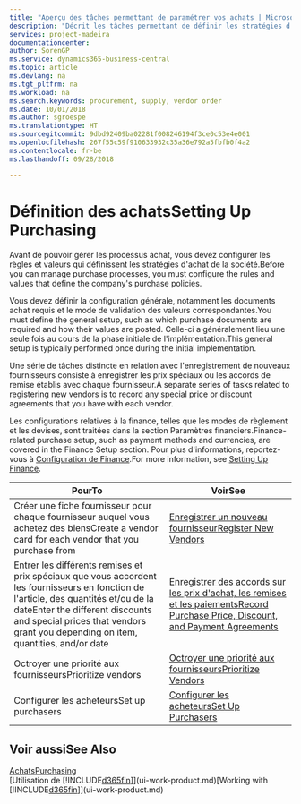 ```yaml
---
title: "Aperçu des tâches permettant de paramétrer vos achats | Microsoft Docs"
description: "Décrit les tâches permettant de définir les stratégies d'approvisionnement de votre société et de déterminer vos processus d'achat."
services: project-madeira
documentationcenter: 
author: SorenGP
ms.service: dynamics365-business-central
ms.topic: article
ms.devlang: na
ms.tgt_pltfrm: na
ms.workload: na
ms.search.keywords: procurement, supply, vendor order
ms.date: 10/01/2018
ms.author: sgroespe
ms.translationtype: HT
ms.sourcegitcommit: 9dbd92409ba02281f008246194f3ce0c53e4e001
ms.openlocfilehash: 267f55c59f910633932c35a36e792a5fbfb0f4a2
ms.contentlocale: fr-be
ms.lasthandoff: 09/28/2018

---
```

# <a name="setting-up-purchasing"></a><span data-ttu-id="31464-103">Définition des achats</span><span class="sxs-lookup"><span data-stu-id="31464-103">Setting Up Purchasing</span></span>
<span data-ttu-id="31464-104">Avant de pouvoir gérer les processus achat, vous devez configurer les règles et valeurs qui définissent les stratégies d'achat de la société.</span><span class="sxs-lookup"><span data-stu-id="31464-104">Before you can manage purchase processes, you must configure the rules and values that define the company's purchase policies.</span></span>

<span data-ttu-id="31464-105">Vous devez définir la configuration générale, notamment les documents achat requis et le mode de validation des valeurs correspondantes.</span><span class="sxs-lookup"><span data-stu-id="31464-105">You must define the general setup, such as which purchase documents are required and how their values are posted.</span></span> <span data-ttu-id="31464-106">Celle-ci a généralement lieu une seule fois au cours de la phase initiale de l'implémentation.</span><span class="sxs-lookup"><span data-stu-id="31464-106">This general setup is typically performed once during the initial implementation.</span></span>

<span data-ttu-id="31464-107">Une série de tâches distincte en relation avec l'enregistrement de nouveaux fournisseurs consiste à enregistrer les prix spéciaux ou les accords de remise établis avec chaque fournisseur.</span><span class="sxs-lookup"><span data-stu-id="31464-107">A separate series of tasks related to registering new vendors is to record any special price or discount agreements that you have with each vendor.</span></span>

<span data-ttu-id="31464-108">Les configurations relatives à la finance, telles que les modes de règlement et les devises, sont traitées dans la section Paramètres financiers.</span><span class="sxs-lookup"><span data-stu-id="31464-108">Finance-related purchase setup, such as payment methods and currencies, are covered in the Finance Setup section.</span></span> <span data-ttu-id="31464-109">Pour plus d'informations, reportez-vous à [Configuration de Finance](finance-setup-finance.md).</span><span class="sxs-lookup"><span data-stu-id="31464-109">For more information, see [Setting Up Finance](finance-setup-finance.md).</span></span>

| <span data-ttu-id="31464-110">Pour</span><span class="sxs-lookup"><span data-stu-id="31464-110">To</span></span> | <span data-ttu-id="31464-111">Voir</span><span class="sxs-lookup"><span data-stu-id="31464-111">See</span></span> |
| --- | --- |
| <span data-ttu-id="31464-112">Créer une fiche fournisseur pour chaque fournisseur auquel vous achetez des biens</span><span class="sxs-lookup"><span data-stu-id="31464-112">Create a vendor card for each vendor that you purchase from</span></span>|[<span data-ttu-id="31464-113">Enregistrer un nouveau fournisseur</span><span class="sxs-lookup"><span data-stu-id="31464-113">Register New Vendors</span></span>](purchasing-how-register-new-vendors.md) |
| <span data-ttu-id="31464-114">Entrer les différents remises et prix spéciaux que vous accordent les fournisseurs en fonction de l'article, des quantités et/ou de la date</span><span class="sxs-lookup"><span data-stu-id="31464-114">Enter the different discounts and special prices that vendors grant you depending on item, quantities, and/or date</span></span> |[<span data-ttu-id="31464-115">Enregistrer des accords sur les prix d'achat, les remises et les paiements</span><span class="sxs-lookup"><span data-stu-id="31464-115">Record Purchase Price, Discount, and Payment Agreements</span></span>](purchasing-how-record-purchase-price-discount-payment-agreements.md) |
| <span data-ttu-id="31464-116">Octroyer une priorité aux fournisseurs</span><span class="sxs-lookup"><span data-stu-id="31464-116">Prioritize vendors</span></span> |[<span data-ttu-id="31464-117">Octroyer une priorité aux fournisseurs</span><span class="sxs-lookup"><span data-stu-id="31464-117">Prioritize Vendors</span></span>](purchasing-how-prioritize-vendors.md) |
| <span data-ttu-id="31464-118">Configurer les acheteurs</span><span class="sxs-lookup"><span data-stu-id="31464-118">Set up purchasers</span></span> |[<span data-ttu-id="31464-119">Configurer les acheteurs</span><span class="sxs-lookup"><span data-stu-id="31464-119">Set Up Purchasers</span></span>](purchasing-how-setup-purchasers.md) |

## <a name="see-also"></a><span data-ttu-id="31464-120">Voir aussi</span><span class="sxs-lookup"><span data-stu-id="31464-120">See Also</span></span>
[<span data-ttu-id="31464-121">Achats</span><span class="sxs-lookup"><span data-stu-id="31464-121">Purchasing</span></span>](purchasing-manage-purchasing.md)  
<span data-ttu-id="31464-122">[Utilisation de [!INCLUDE[d365fin](includes/d365fin_md.md)]](ui-work-product.md)</span><span class="sxs-lookup"><span data-stu-id="31464-122">[Working with [!INCLUDE[d365fin](includes/d365fin_md.md)]](ui-work-product.md)</span></span>

